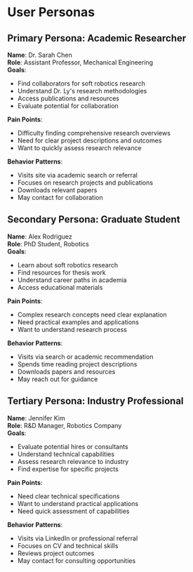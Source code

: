 # User Personas

## Primary Persona: Academic Researcher
**Name**: Dr. Sarah Chen  
**Role**: Assistant Professor, Mechanical Engineering  
**Goals**: 
- Find collaborators for soft robotics research
- Understand Dr. Ly's research methodologies
- Access publications and resources
- Evaluate potential for collaboration

**Pain Points**:
- Difficulty finding comprehensive research overviews
- Need for clear project descriptions and outcomes
- Want to quickly assess research relevance

**Behavior Patterns**:
- Visits site via academic search or referral
- Focuses on research projects and publications
- Downloads relevant papers
- May contact for collaboration

## Secondary Persona: Graduate Student
**Name**: Alex Rodriguez  
**Role**: PhD Student, Robotics  
**Goals**:
- Learn about soft robotics research
- Find resources for thesis work
- Understand career paths in academia
- Access educational materials

**Pain Points**:
- Complex research concepts need clear explanation
- Need practical examples and applications
- Want to understand research process

**Behavior Patterns**:
- Visits via search or academic recommendation
- Spends time reading project descriptions
- Downloads papers and resources
- May reach out for guidance

## Tertiary Persona: Industry Professional
**Name**: Jennifer Kim  
**Role**: R&D Manager, Robotics Company  
**Goals**:
- Evaluate potential hires or consultants
- Understand technical capabilities
- Assess research relevance to industry
- Find expertise for specific projects

**Pain Points**:
- Need clear technical specifications
- Want to understand practical applications
- Need quick assessment of capabilities

**Behavior Patterns**:
- Visits via LinkedIn or professional referral
- Focuses on CV and technical skills
- Reviews project outcomes
- May contact for consulting opportunities
